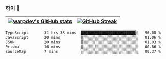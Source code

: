 
### 하이 👋
[![warpdev's GitHub stats](https://github-readme-stats.vercel.app/api?username=warpdev&show_icons=true&theme=vue-dark)](#) |[![GitHub Streak](https://github-readme-streak-stats.herokuapp.com/?user=warpdev&theme=dark)](#)
--- | --- |
<!--START_SECTION:waka-->

```txt
TypeScript       31 hrs 38 mins  ████████████████████████░   96.08 %
JavaScript       20 mins         ▒░░░░░░░░░░░░░░░░░░░░░░░░   01.06 %
JSON             20 mins         ▒░░░░░░░░░░░░░░░░░░░░░░░░   01.03 %
Prisma           16 mins         ▒░░░░░░░░░░░░░░░░░░░░░░░░   00.86 %
SourceMap        7 mins          ░░░░░░░░░░░░░░░░░░░░░░░░░   00.37 %
```

<!--END_SECTION:waka-->

<!--
**warpdev/warpdev** is a ✨ _special_ ✨ repository because its `README.md` (this file) appears on your GitHub profile.

Here are some ideas to get you started:

- 🔭 I’m currently working on ...
- 🌱 I’m currently learning ...
- 👯 I’m looking to collaborate on ...
- 🤔 I’m looking for help with ...
- 💬 Ask me about ...
- 📫 How to reach me: ...
- 😄 Pronouns: ...
- ⚡ Fun fact: ...
-->
